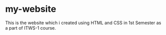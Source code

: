 # my-website
This is the website which i created using HTML and CSS in 1st Semester as a part of ITWS-1 course.
